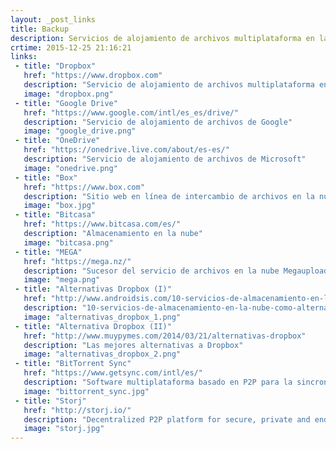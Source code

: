 ```yaml
---
layout: _post_links
title: Backup
description: Servicios de alojamiento de archivos multiplataforma en la nube
crtime: 2015-12-25 21:16:21
links:
 - title: "Dropbox"
   href: "https://www.dropbox.com"
   description: "Servicio de alojamiento de archivos multiplataforma en la nube"
   image: "dropbox.png"
 - title: "Google Drive"
   href: "https://www.google.com/intl/es_es/drive/"
   description: "Servicio de alojamiento de archivos de Google"
   image: "google_drive.png"
 - title: "OneDrive"
   href: "https://onedrive.live.com/about/es-es/"
   description: "Servicio de alojamiento de archivos de Microsoft"
   image: "onedrive.png"
 - title: "Box"
   href: "https://www.box.com"
   description: "Sitio web en línea de intercambio de archivos en la nube, de gestión de contenidos de servicios para empresas"
   image: "box.jpg"
 - title: "Bitcasa"
   href: "https://www.bitcasa.com/es/"
   description: "Almacenamiento en la nube"
   image: "bitcasa.png"
 - title: "MEGA"
   href: "https://mega.nz/"
   description: "Sucesor del servicio de archivos en la nube Megaupload"
   image: "mega.png"
 - title: "Alternativas Dropbox (I)"
   href: "http://www.androidsis.com/10-servicios-de-almacenamiento-en-la-nube-como-alternativa-a-dropbox/"
   description: "10-servicios-de-almacenamiento-en-la-nube-como-alternativa-a-dropbox"
   image: "alternativas_dropbox_1.png"
 - title: "Alternativa Dropbox (II)"
   href: "http://www.muypymes.com/2014/03/21/alternativas-dropbox"
   description: "Las mejores alternativas a Dropbox"
   image: "alternativas_dropbox_2.png"
 - title: "BitTorrent Sync"
   href: "https://www.getsync.com/intl/es/"
   description: "Software multiplataforma basado en P2P para la sincronización e intercambio de archivos"
   image: "bittorrent_sync.jpg"
 - title: "Storj"
   href: "http://storj.io/"
   description: "Decentralized P2P platform for secure, private and end-to-end encrypted cloud storage"
   image: "storj.jpg"
---
```

